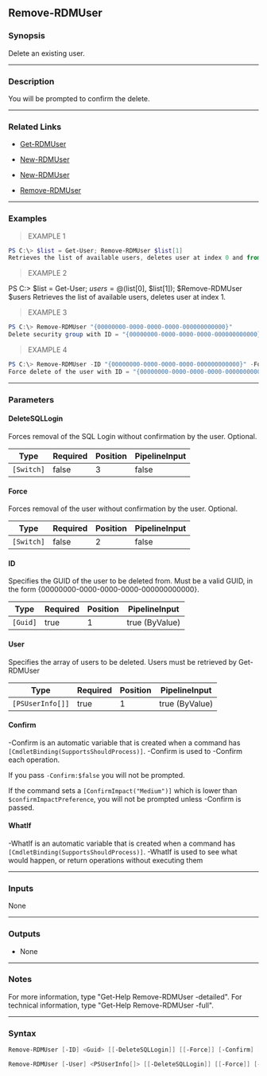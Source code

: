 Remove-RDMUser
--------------

### Synopsis
Delete an existing user.

---

### Description

You will be prompted to confirm the delete.

---

### Related Links
* [Get-RDMUser](Get-RDMUser)

* [New-RDMUser](New-RDMUser)

* [New-RDMUser](New-RDMUser)

* [Remove-RDMUser](Remove-RDMUser)

---

### Examples
> EXAMPLE 1

```PowerShell
PS C:\> $list = Get-User; Remove-RDMUser $list[1]
Retrieves the list of available users, deletes user at index 0 and from 1 from a list.
```
> EXAMPLE 2

PS C:\> $list = Get-User; $users = @($list[0], $list[1]); $Remove-RDMUser $users
Retrieves the list of available users, deletes user at index 1.
> EXAMPLE 3

```PowerShell
PS C:\> Remove-RDMUser "{00000000-0000-0000-0000-000000000000}"
Delete security group with ID = "{00000000-0000-0000-0000-000000000000}".
```
> EXAMPLE 4

```PowerShell
PS C:\> Remove-RDMUser -ID "{00000000-0000-0000-0000-000000000000}" -Force
Force delete of the user with ID = "{00000000-0000-0000-0000-000000000000}".
```

---

### Parameters
#### **DeleteSQLLogin**
Forces removal of the SQL Login without confirmation by the user. Optional.

|Type      |Required|Position|PipelineInput|
|----------|--------|--------|-------------|
|`[Switch]`|false   |3       |false        |

#### **Force**
Forces removal of the user without confirmation by the user. Optional.

|Type      |Required|Position|PipelineInput|
|----------|--------|--------|-------------|
|`[Switch]`|false   |2       |false        |

#### **ID**
Specifies the GUID of the user to be deleted from.
Must be a valid GUID, in the form {00000000-0000-0000-0000-000000000000}.

|Type    |Required|Position|PipelineInput |
|--------|--------|--------|--------------|
|`[Guid]`|true    |1       |true (ByValue)|

#### **User**
Specifies the array of users to be deleted.
Users must be retrieved by Get-RDMUser

|Type            |Required|Position|PipelineInput |
|----------------|--------|--------|--------------|
|`[PSUserInfo[]]`|true    |1       |true (ByValue)|

#### **Confirm**
-Confirm is an automatic variable that is created when a command has ```[CmdletBinding(SupportsShouldProcess)]```.
-Confirm is used to -Confirm each operation.

If you pass ```-Confirm:$false``` you will not be prompted.

If the command sets a ```[ConfirmImpact("Medium")]``` which is lower than ```$confirmImpactPreference```, you will not be prompted unless -Confirm is passed.

#### **WhatIf**
-WhatIf is an automatic variable that is created when a command has ```[CmdletBinding(SupportsShouldProcess)]```.
-WhatIf is used to see what would happen, or return operations without executing them

---

### Inputs
None

---

### Outputs
* None

---

### Notes
For more information, type "Get-Help Remove-RDMUser -detailed". For technical information, type "Get-Help Remove-RDMUser -full".

---

### Syntax
```PowerShell
Remove-RDMUser [-ID] <Guid> [[-DeleteSQLLogin]] [[-Force]] [-Confirm] [-WhatIf] [<CommonParameters>]
```
```PowerShell
Remove-RDMUser [-User] <PSUserInfo[]> [[-DeleteSQLLogin]] [[-Force]] [-Confirm] [-WhatIf] [<CommonParameters>]
```
